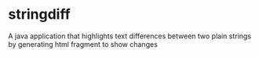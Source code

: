 # stringdiff
A java application that highlights text differences between two plain strings by generating html fragment to show changes
